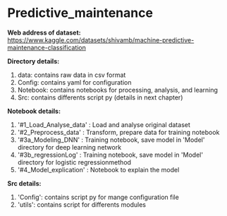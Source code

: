 # Predictive_maintenance

**Web address of dataset:**
https://www.kaggle.com/datasets/shivamb/machine-predictive-maintenance-classification

**Directory details:**
1. data: contains raw data in csv format
2. Config: contains yaml for configuration
3. Notebook: contains notebooks for processing, analysis, and learning
4. Src: contains differents script py (details in next chapter)

**Notebook details:**
1. '#1_Load_Analyse_data' : Load and analyse original dataset
2. '#2_Preprocess_data' : Transform, prepare data for training notebook
3. '#3a_Modeling_DNN' : Training notebook, save model in 'Model' directory for deep learning network
4. '#3b_regressionLog' : Training notebook, save model in 'Model' directory for logistic regressionmethod
4. '#4_Model_explication' : Notebook to explain the model 

**Src details:**
1. 'Config': contains script py for mange configuration file
2. 'utils': contains script for differents modules
